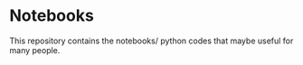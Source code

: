 # Notebooks
This repository contains the notebooks/ python codes that maybe useful for many people. 
